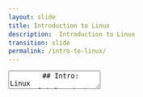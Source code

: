 ```yaml
---
layout: slide
title: Introduction to Linux
description:  Introduction to Linux
transition: slide
permalink: /intro-to-linux/
---
```

<section data-markdown>
    <textarea data-template>
        ## Intro: Linux
##### Global Code | 2024
![Global Code](../assets/img/2023GlobalCodeLogo_Dark.png)

---
The computer is one of the most important inventions of the 20th century. Everything seems to run on computers now. But the hardware we think of as the “computer” is nothing without an interface between computer users and the hardware, which is where the operating system comes in.

---
## What is Linux ?
Linux is an open source operating system (OS). 

Note:
A good start to the class would be asking the students if they know what Linux is, although they may be quiet at first, we found that the more engaging a class is, the more keen they are to learn too.

* What is an operating system?
    * most important software on your computer, allow us to communicate with a computer without knowing how to speak the computer's language
* What does an operating system do? 
    * Process scheduling, memory, device and file management, security) 
* What are other famous open source operating systems?
* Do they use an OS?
---

## What is Linux ?
Every Linux-based OS involves the `Linux Kernel`.

That's the main component of the Linux operating system, it communicates between a computer's hardware and its processes.

Note"
A nice analogy to explain the role of the kernel:

```
The kernel is a busy personal assistant for a powerful executive (the hardware).

It’s the assistant’s job to relay messages and requests (processes) from employees and the public (users) to the executive, to remember what is stored where (memory), and to determine who has access to the executive at any given time and for how long.
```

---
## Linux and Open source
Anyone can run, study and modify and redistribute the Linux source code.

---
## Linux Distributions

Linux distribution = complete Linux system package

The reason why different distros exist is because Linux is an open and free system. This means that people who have different needs and different philosophies can use and develop Linux - each according to their own needs.

---
## Linux Distributions
For example, some people like to have a large corporation support them, and are prepared to pay for that support. Other people don't want to pay, but want a system that is stable and doesn't change unless they choose to update it. There are also people who are excited by what the technology can do, and want to try out new things - and don't mind if things break occasionally as long as they have the latest and greatest.

None of those viewpoints is right or wrong - they're just different ways to look at the world, and Linux (and Free and Open Source in general) can accommodate all of those different perspectives.

---
## Linux Distributions
The right to use, change, modify and share the code is a fundamental freedom. The only thing that is asked of you in return is that you respect the freedom of others to do as they want to with the code, and any changes that you make to it.

![Linux Distros](../assets/img/linux_kernel.png)  <!-- Copyright freecodecamp -->

---
## Command Line
The command line is your direct access to a computer.

It's like a text interface to your computer.

The command line and open source software, together, give users unrestricted access to their computer.

Note:
* Do any students use the command line?
* How else do we refer to it? Hint: terminal, shell, console
  
---
## Command Line
Why would we use a text interface?

At first, it might seem that it's old-fashioned and that there must be better ways to work with the computer in 2024.

---
## Command Line

However, although learning the shell does require some effort, it enables a proficient user to reach a level of control and power over the computer that no graphical tool can match.

---

## Command Line
Not only are there a great many useful tools immediately available in the terminal, it also provides a way to combine the existing tools into `pipelines` that can accomplish almost anything a power user could want to do.

Learning to build pipelines also teaches fundamental concepts of computer science, as the tools that we combine are by themselves each quite small - the power comes from the combination. 

---
## Command Line
One of the core ideas of the Linux / Unix philosophy is: `"When making tools for others, have the program do one thing, but do it well"`. For the user, they can then choose which of the small tools they want to combine, to build up the tool they actually need.

    </textarea>
 </section>
